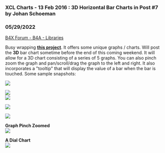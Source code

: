 ### XCL Charts - 13 Feb 2016 : 3D Horizontal Bar Charts in Post #7 by Johan Schoeman
### 05/29/2022
[B4X Forum - B4A - Libraries](https://www.b4x.com/android/forum/threads/63277/)

Busy wrapping [**this project**](https://github.com/xcltapestry/XCL-Charts). It offers some unique graphs / charts. Will post the **3D** bar chart sometime before the end of this coming weekend. It will allow for a 3D chart consisting of a series of 5 graphs. You can also pinch zoom the graph and pan/scroll/drag the graph to the left and right. It also incorporates a "tooltip" that will display the value of a bar when the bar is touched. Some sample snapshots:  
  
![](https://www.b4x.com/android/forum/attachments/41331)  
  
![](https://www.b4x.com/android/forum/attachments/41332)  
![](https://www.b4x.com/android/forum/attachments/41333)  
  
![](https://www.b4x.com/android/forum/attachments/41334)  
  
  
![](https://www.b4x.com/android/forum/attachments/41335)  
  
**Graph Pinch Zoomed**  
![](https://www.b4x.com/android/forum/attachments/41336)  
  
**A Dial Chart**  
![](https://www.b4x.com/android/forum/attachments/41337)